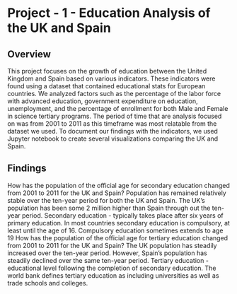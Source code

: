# Project - 1 - Education Analysis of the UK and Spain
## Overview
This project focuses on the growth of education between the United Kingdom and Spain based on various indicators. These indicators were found using a dataset that contained educational stats for European countries. We analyzed factors such as the percentage of the labor force with advanced education, government expenditure on education, unemployment, and the percentage of enrollment for both Male and Female in science tertiary programs. The period of time that are analysis focused on was from 2001 to 2011 as this timeframe was most relatable from the dataset we used. To document our findings with the indicators, we used Jupyter notebook to create several visualizations comparing the UK and Spain. 

## Findings
How has the population of the official age for secondary education changed from 2001 to 2011 for the UK and Spain?
Population has remained relatively stable over the ten-year period for both the UK and Spain.
The UK’s population has been some 2 million higher than Spain through out the ten-year period. Secondary education - typically takes place after six years of primary education. In most countries secondary education is compulsory, at least until the age of 16. Compulsory education sometimes extends to age 19
How has the population of the official age for tertiary education changed from 2001 to 2011 for the UK and Spain?
The UK population has steadily increased over the ten-year period.
However, Spain’s population has steadily declined over the same ten-year period. Tertiary education - educational level following the completion of secondary education. The world bank defines tertiary education as including universities as well as trade schools and colleges.
